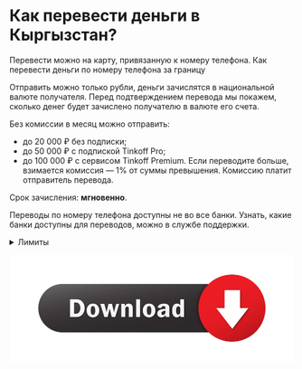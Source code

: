 # Как перевести деньги в Кыргызстан?


Перевести можно на карту, привязанную к номеру телефона. Как перевести деньги по номеру телефона за границу

Отправить можно только рубли, деньги зачислятся в национальной валюте получателя. Перед подтверждением перевода мы покажем, сколько денег будет зачислено получателю в валюте его счета.

Без комиссии в месяц можно отправить:

* до 20 000 ₽ без подписки;
* до 50 000 ₽ с подпиской Tinkoff Pro;
* до 100 000 ₽ с сервисом Tinkoff Premium.
Если переводите больше, взимается комиссия — 1% от суммы превышения. Комиссию платит отправитель перевода.

Срок зачисления: **мгновенно**.

Переводы по номеру телефона доступны не во все банки. Узнать, какие банки доступны для переводов, можно в службе поддержки.

<details>
  <summary>Лимиты</summary>

    - Не более 1 000 000 ₽ за один перевод и не более 20 переводов в сутки.
    - Не более 5 000 000 ₽ в месяц.

</details>


![Текст с описанием картинки](./images/picture.jpg)

